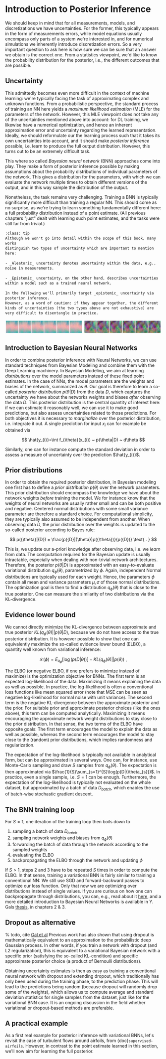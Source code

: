 Introduction to Posterior Inference
=======================

We should keep in mind that for all measurements, models, and discretizations we have uncertainties. For the former, this typically appears in the form of measurements errors, while model equations usually encompass only parts of a system we're interested in, and for numerical simulations we inherently introduce discretization errors. So a very important question to ask here is how sure we can be sure that an answer we obtain is the correct one. From a statistics viewpoint, we'd like to know the probability distribution for the posterior, i.e., the different outcomes that are possible.

## Uncertainty 

This admittedly becomes even more difficult in the context of machine learning:
we're typically facing the task of approximating complex and unknown functions.
From a probabilistic perspective, the standard process of training an NN here
yields a _maximum likelihood estimation_ (MLE) for the parameters of the network.
However, this MLE viewpoint does not take any of the uncertainties mentioned above into account:
for DL training, we likewise have a numerical optimization, and hence an inherent
approximation error and uncertainty regarding the learned representation.
Ideally, we should reformulate our the learning process such that it takes 
its own uncertainties into account, and it should make
_posterior inference_ possible,
i.e. learn to produce the full output distribution. However, this turns out to be an
extremely difficult task.

This where so called _Bayesian neural network_ (BNN) approaches come into play. They 
make a form of posterior inference possible by making assumptions about the probability 
distributions of individual parameters of the network. This gives a distribution for the
parameters, with which we can evaluate the network multiple times to obtain different versions
of the output, and in this way sample the distribution of the output.

Nonetheless, the task
remains very challenging. Training a BNN is typically significantly more difficult
than training a regular NN. This should come as no surprise, as we're trying to 
learn something fundamentally different here: a full probability distribution 
instead of a point estimate. (All previous chapters "just" dealt with
learning such point estimates, and the tasks were still far from trivial.)

```{admonition} Aleatoric and Epistemic Uncertainty
:class: tip
Although we won't go into detail within the scope of this book, many works 
distinguish two types of uncertainty which are important to mention here:

- _Aleatoric_ uncertainty denotes uncertainty within the data, e.g., noise in measurements.

- _Epistemic_ uncertainty, on the other hand, describes uncertainties within a model such as a trained neural network.

In the following we'll primarily target _epistemic_ uncertainty via posterior inference. 
However, as a word of caution: if they appear together, the different kinds of uncertainties (the two types above are not exhaustive) are very difficult to disentangle in practice. 
```

![Divider](resources/divider5.jpg)

## Introduction to Bayesian Neural Networks

In order to combine posterior inference with Neural Networks, we can use standard techniques from Bayesian Modeling and combine them with the Deep Learning machinery. In Bayesian Modeling, we aim at learning _distributions_ over the model parameters instead of these fixed point estimates. In the case of NNs, the model parameters are the weights and biases of the network, summarized as $\theta$. Our goal is therefore to learn a so-called _posterior distribution_ $p({\theta}|{D})$ from the data $D$, which captures the uncertainty we have about the networks weights and biases _after_ observing the data $D$. This posterior distribution is the central quantity of interest here: if we can estimate it reasonably well, we can use it to make good predictions, but also assess uncertainties related to those predictions. For both objectives it is necessary to _marginalize_ over the posterior distribution, i.e. integrate it out. A single prediction for input $x_{i}$ can for example be obtained via

$$
    \hat{y_{i}}=\int f_{\theta}(x_{i}) ~ p(\theta|D) ~ d\theta
$$

Similarly, one can for instance compute the standard deviation in order to assess a measure of uncertainty over the prediction $\hat{y_{i}}$.

## Prior distributions

In order to obtain the required posterior distribution, in Bayesian modeling one first has to define a _prior distribution_ $p({\theta})$ over the network parameters. This prior distribution should encompass the knowledge we have about the network weights _before_ training the model. We for instance know that the weights of neural networks are usually rather small and can be both positive and negative. Centered normal distributions with some small variance parameter are therefore a standard choice. For computational simplicity, they are typically also assumed to be independent from another. When observing data ${D}$, the prior distribution over the weights is updated to the so-called posterior according to Bayes rule:

$$
    p({\theta}|{D}) = \frac{p({D}|{\theta})p({\theta})}{p({D})}
    \text{ . }
$$

This is, we update our a-priori knowledge after observing data, i.e. we _learn_ from data. The computation required for the Bayesian update is usually intractable, especially when dealing with non-trivial network architectures. Therefore, the posterior $p({\theta}|{D})$ is approximated with an easy-to-evaluate variational distribution $q_{\phi}(\theta)$, parametrized by $\phi$. Again, independent Normal distributions are typically used for each weight. Hence, the parameters $\phi$ contain all mean and variance parameters $\mu, \sigma$ of those normal distributions. The optimization goal is then to find a distribution $q_{\phi}(\theta)$ that is close to the true posterior. One can measure the similarity of two distributions via the KL-divergence. 

## Evidence lower bound

We cannot directly minimize the KL-divergence between approximate and true posterior $KL(q_{\phi}({\theta})||p({\theta|D})$, because we do not have access to the true posterior distribution. It is however possible to show that one can equivalently maximize the so-called evidence lower bound (ELBO), a quantity well known from variational inference: 

$$
    \mathcal{L}(\phi)=  E_{q_{\phi}}[\log(p(D|{\theta}))] - KL(q_{\phi}({\theta})||p({\theta})) 
    \text{ , }
$$ 

The ELBO (or negative ELBO, if one prefers to minimize instead of maximize) is the optimization objective for BNNs. The first term is an expected log-likelihood of the data. Maximizing it means explaining the data as well as possible. In practice, the log-likelihood is often a conventional loss functions like mean squared error (note that MSE can be seen as negative log-likelihood for normal noise with unit variance). The second term is the negative KL-divergence between the approximate posterior and the prior. For suitable prior and approximate posterior choices (like the ones above), this term can be computed analytically. Maximizing it means encouraging the approximate network weight distributions to stay close to the prior distribution. In that sense, the two terms of the ELBO  have opposite goals: The first term encourages the model to explain the data as well as possible, whereas the second term encourages the model to stay close to the (random) prior distributions, which implies randomness and regularization.

The expectation of the log-likelihood is typically not available in analytical form, but can be approximated in several ways. One can, for instance, use Monte-Carlo sampling and draw $S$ samples from $q_{\phi}({\theta})$. The expectation is then approximated via $\frac{1}{S}\sum_{s=1}^{S}\log(p(D|{\theta_{s}})$. In practice, even a single sample, i.e. $S=1$ can be enough. Furthermore, the expectation of the log-likelihood is typically not evaluated on the whole dataset, but approximated by a batch of data $D_{batch}$, which enables the use of batch-wise stochastic gradient descent. 

## The BNN training loop

For $S=1$, one iteration of the training loop then boils down to
1. sampling a batch of data $D_{batch}$
2. sampling network weights and biases from $q_{\phi}({\theta})$
3. forwarding the batch of data through the network according to the sampled weights
4. evaluating the ELBO
5. backpropagating the ELBO through the network and updating $\phi$

If $S>1$, steps 2 and 3 have to be repeated $S$ times in order to compute the ELBO. In that sense, training a variational BNN is fairly similar to training a conventional NN: We still use SGD and forward-backward passes to optimize our loss function. Only that now we are optimizing over distributions instead of single values. If you are curious on how one can backpropagate through distributions, you can, e.g., read about it [here](https://arxiv.org/abs/1505.05424), and a more detailed introduction to Bayesian Neural Networks is available in Y. Gals [thesis](https://mlg.eng.cam.ac.uk/yarin/thesis/thesis.pdf), in chapters 2 & 3.

## Dropout as alternative

% todo, cite [Gal et al](https://arxiv.org/abs/1506.02142) 
Previous work has also shown that using dropout is mathematically  equivalent  to  an  approximation to  the  probabilistic  deep  Gaussian  process. In other words, if you train a network with dropout (and L2 regularization), this is equivalent to a variational Bayesian network with a specific prior (satisfying the so-called KL-condition) and specific approximate posterior choice (a product of Bernoulli distributions). 

Obtaining uncertainty estimates is then as easy as training a conventional neural network with dropout and extending dropout, which traditionally has only been used during the training phase, to the prediction phase. This will lead to the predictions being random (because dropout will randomly drop some of the weights), which allows us to compute average and standard deviation statistics for single samples from the dataset, just like for the variational BNN case.
It is an ongoing discussion in the field whether variational or dropout-based methods are preferable. 

## A practical example

As a first real example for posterior inference with variational BNNs, let's revisit the
case of turbulent flows around airfoils, from {doc}`supervised-airfoils`. 
However, in contrast to the point estimate learned in this section, we'll now aim for
learning the full posterior.

